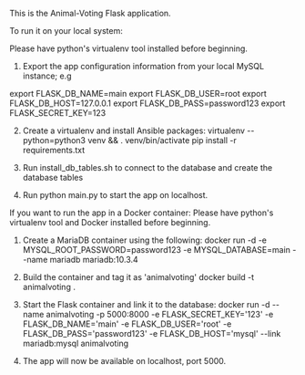 This is the Animal-Voting Flask application.

To run it on your local system:

Please have python's virtualenv tool installed before beginning.

1) Export the app configuration information from your local MySQL instance; e.g

  export FLASK_DB_NAME=main
  export FLASK_DB_USER=root
  export FLASK_DB_HOST=127.0.0.1
  export FLASK_DB_PASS=password123
  export FLASK_SECRET_KEY=123

2) Create a virtualenv and install Ansible packages:
  virtualenv --python=python3 venv && . venv/bin/activate
  pip install -r requirements.txt

3) Run install_db_tables.sh to connect to the database and create the database tables

4) Run python main.py to start the app on localhost.


If you want to run the app in a Docker container:
Please have python's virtualenv tool and Docker installed before beginning.

1) Create a MariaDB container using the following:
    docker run -d -e MYSQL_ROOT_PASSWORD=password123 -e MYSQL_DATABASE=main --name mariadb mariadb:10.3.4

2) Build the container and tag it as 'animalvoting'
    docker build -t animalvoting .

3) Start the Flask container and link it to the database:
    docker run -d --name animalvoting -p 5000:8000 -e FLASK_SECRET_KEY='123' -e FLASK_DB_NAME='main' -e FLASK_DB_USER='root' -e FLASK_DB_PASS='password123' -e FLASK_DB_HOST='mysql' --link mariadb:mysql animalvoting

4) The app will now be available on localhost, port 5000.


